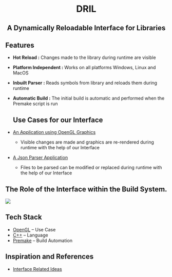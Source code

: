 <div align="center">
  <h1 align="center">DRIL</h1>
</div>


  
  <h2 align="center">A Dynamically Reloadable Interface for Libraries</h2>



## Features

- **Hot Reload :** Changes made to the library during runtime are visible
- **Platform Independent :** Works on all platforms Windows, Linux and MacOS
- **Inbuilt Parser :** Reads symbols from library and reloads them during runtime
- **Automatic Build :** The initial build is automatic and performed when the Premake script is run

  ## Use Cases for our Interface

- [An Application using OpenGL Graphics]( https://github.com/Anirudh-V-Gubbi/DRIL/tree/main/examples/OpenGL)
    - Visible changes are made and graphics are re-rendered during runtime with the help of our Interface
 
- [A Json Parser Application](https://github.com/Anirudh-V-Gubbi/DRIL/tree/main/examples/FileParser)
    - Files to be parsed can be modified or replaced during runtime with the help of our Interface
  


## The Role of the Interface within the Build System.
 

![](https://github.com/Anirudh-V-Gubbi/DRIL/blob/main/images/Screenshot%20from%202024-06-22%2019-31-58.png)  


## Tech Stack

- [OpenGL](https://www.opengl.org/) – Use Case
- [C++](https://en.cppreference.com/w/) – Language
- [Premake](https://premake.github.io/) – Build Automation


## Inspiration and References

- [Interface Related Ideas](https://howistart.org/posts/cpp/1/index.html) 


